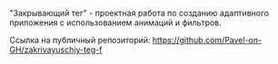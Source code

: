 "Закрывающий тег" - проектная работа по созданию адаптивного приложения с использованием анимаций и фильтров.

Ссылка на публичный репозиторий:
https://github.com/Pavel-on-GH/zakrivayuschiy-teg-f
